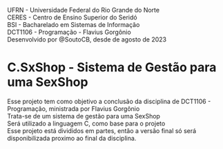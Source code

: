  UFRN - Universidade Federal do Rio Grande do Norte \
 CERES  - Centro de Ensino Superior do Seridó \
 BSI - Bacharelado em Sistemas de Informação \
 DCT1106 - Programação - Flavius Gorgônio \
 Desenvolvido por @SoutoCB, desde de agosto de 2023 


# C.SxShop - Sistema de Gestão para uma SexShop 
Esse projeto tem como objetivo a conclusão da disciplina de DCT1106 - Programação, ministrada por Flavius Gorgônio\
Trata-se de um sistema de gestão para uma SexShop\
Será utilizado a linguagem C, como base para o projeto\
Esse projeto está divididos em partes, então a versão final só será disponibilizada proximo ao final da disciplina.


